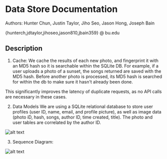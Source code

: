 # Data Store Documentation

Authors: Hunter Chun, Justin Taylor, Jiho Seo, Jason Hong, Joseph Bain

{hunterch,jdtaylor,jihoseo,jason810,jbain359} @ bu.edu

## Description
1. Cache: We cache the results of each new photo, and fingerprint it with an MD5 hash so it is searchable within the SQLite DB. For example, if a user uploads a photo of a sunset, the songs returned are saved with the MD5 hash. Before another photo is processed, its MD5 hash is searched for within the db to make sure it hasn't already been done.

This significantly improves the latency of duplicate requests, as no API calls are necessary in these cases.

2. Data Models
We are using a SQLite relational database to store user profiles (user ID, name, email, and profile picture), as well as image data (photo iD, hash, songs, author ID, time created, title). The photo and user tables are correlated by the author ID.

![alt text](https://github.com/jihoseo852/CS411-Team3/tree/master/docs/notes/erd.png "ERD diagram")

3. Sequence Diagram: 

![alt text](https://github.com/jihoseo852/CS411-Team3/tree/master/docs/notes/seqdiagram.png "Sequence diagram")
